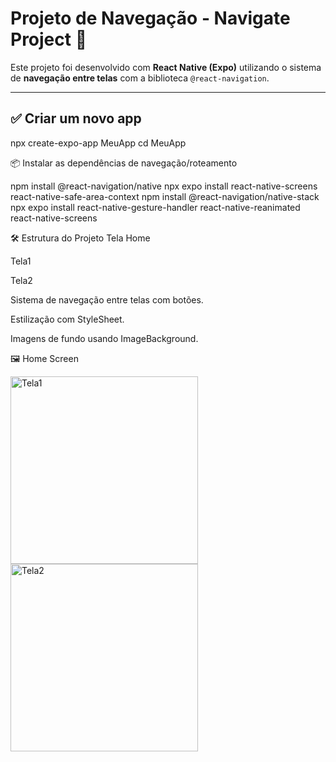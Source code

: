 # Projeto de Navegação - Navigate Project 🚀

Este projeto foi desenvolvido com **React Native (Expo)** utilizando o sistema de **navegação entre telas** com a biblioteca `@react-navigation`.

---

## ✅ Criar um novo app  

npx create-expo-app MeuApp
cd MeuApp

📦 Instalar as dependências de navegação/roteamento

npm install @react-navigation/native
npx expo install react-native-screens react-native-safe-area-context
npm install @react-navigation/native-stack
npx expo install react-native-gesture-handler react-native-reanimated react-native-screens

🛠️ Estrutura do Projeto
Tela Home

Tela1

Tela2

Sistema de navegação entre telas com botões.

Estilização com StyleSheet.

Imagens de fundo usando ImageBackground.

🖼️ Home Screen

<img src="https://github.com/user-attachments/assets/caa22eed-8ca4-43c8-ac0b-ecbfd753494b" width="300" alt="Tela1">
<img src="https://github.com/user-attachments/assets/0b543c20-0146-4828-aea0-eea676a10a35" width="300" alt="Tela2">
